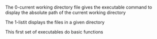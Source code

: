 The 0-current working directory file gives the executable command to display the absolute path of the current working directory

The 1-listit displays the files in a given directory

This first set of executables do basic functions
